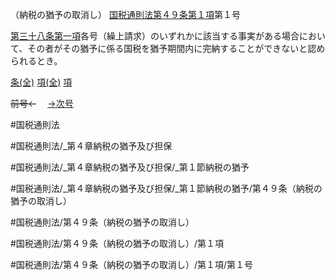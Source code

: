 （納税の猶予の取消し）
[国税通則法第４９条第１項](国税通則法＿＿＿＿＿第４９条第１項)第１号

[第三十八条第一項](国税通則法＿＿＿＿＿第３８条第１項)各号（繰上請求）のいずれかに該当する事実がある場合において、その者がその猶予に係る国税を猶予期間内に完納することができないと認められるとき。

[条(全)](国税通則法＿＿＿＿＿第４９条_.md)    [項(全)](国税通則法＿＿＿＿＿第４９条第１項_.md)    [項](国税通則法＿＿＿＿＿第４９条第１項.md)

~~前号←~~　  [→次号](国税通則法＿＿＿＿＿第４９条第１項第２号.md)

#国税通則法

#国税通則法/_第４章納税の猶予及び担保

#国税通則法/_第４章納税の猶予及び担保/_第１節納税の猶予

#国税通則法/_第４章納税の猶予及び担保/_第１節納税の猶予/第４９条（納税の猶予の取消し）

#国税通則法/第４９条（納税の猶予の取消し）

#国税通則法/第４９条（納税の猶予の取消し）/第１項

#国税通則法/第４９条（納税の猶予の取消し）/第１項/第１号

